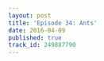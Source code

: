 ```yaml
---
layout: post
title: 'Episode 34: Ants'
date: 2016-04-09
published: true
track_id: 249887790
---
```

<div class='list post-player' track='{{page.track_id}}'></div>
